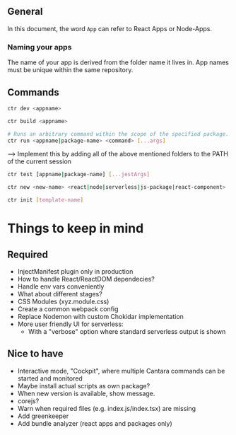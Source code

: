 ## General

In this document, the word `App` can refer to React Apps or Node-Apps.

### Naming your apps

The name of your app is derived from the folder name it lives in. App names must be unique within the same repository.

## Commands

```bash
ctr dev <appname>
```

```bash
ctr build <appname>
```

```bash
# Runs an arbitrary command within the scope of the specified package. This can be a globally valid CLI command (e.g. 'npm', 'cd', 'echo'), a tool you installed via NPM or a tool which is used internally by Cantara (e.g. serverless).
ctr run <appname|package-name> <command> [...args]
```

--> Implement this by adding all of the above mentioned folders to the PATH of the current session

```bash
ctr test [appname|package-name] [...jestArgs]
```

```bash
ctr new <new-name> <react|node|serverless|js-package|react-component>
```

```bash
ctr init [template-name]
```

# Things to keep in mind

## Required

- InjectManifest plugin only in production
- How to handle React/ReactDOM dependecies?
- Handle env vars conveniently
- What about different stages?
- CSS Modules (xyz.module.css)
- Create a common webpack config
- Replace Nodemon with custom Chokidar implementation
- More user friendly UI for serverless:
  - With a "verbose" option where standard serverless output is shown

## Nice to have

- Interactive mode, "Cockpit", where multiple Cantara commands can be started and monitored
- Maybe install actual scripts as own package?
- When new version is available, show message.
- corejs?
- Warn when required files (e.g. index.js/index.tsx) are missing
- Add greenkeeper
- Add bundle analyzer (react apps and packages only)
